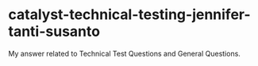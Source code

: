 # catalyst-technical-testing-jennifer-tanti-susanto
My answer related to Technical Test Questions and General Questions.
